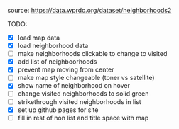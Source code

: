 source: https://data.wprdc.org/dataset/neighborhoods2

TODO:
- [x] load map data
- [x] load neighborhood data
- [ ] make neighborhoods clickable to change to visited
- [x] add list of neighboorhoods
- [x] prevent map moving from center
- [ ] make map style changeable (toner vs satellite)
- [x] show name of neighborhood on hover
- [ ] change visited neighborhoods to solid green
- [ ] strikethrough visited neighborhoods in list
- [x] set up github pages for site
- [ ] fill in rest of non list and title space with map